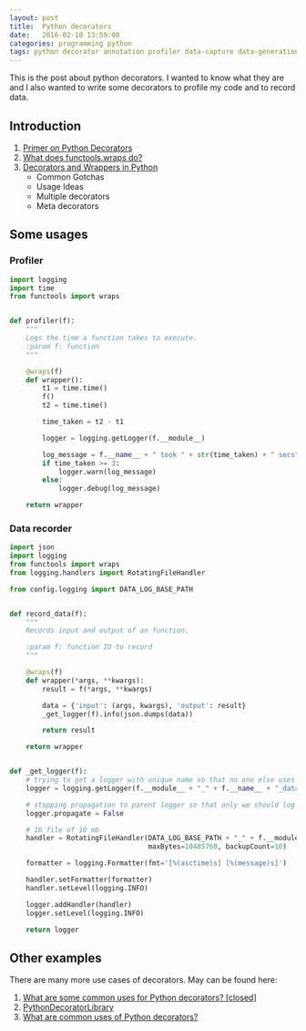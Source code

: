 ```yaml
---
layout: post
title:  Python decorators
date:   2016-02-10 13:59:00
categories: programming python
tags: python decorator annotation profiler data-capture data-generation
---
```


This is the post about python decorators. I wanted to know what they are and I also wanted to write some decorators to profile my code and to record data.

## Introduction

1. [Primer on Python Decorators](https://realpython.com/blog/python/primer-on-python-decorators/)
2. [What does functools.wraps do?](http://stackoverflow.com/questions/308999/what-does-functools-wraps-do)
3. [Decorators and Wrappers in Python](http://hangar.runway7.net/python/decorators-and-wrappers)
    - Common Gotchas
    - Usage Ideas
    - Multiple decorators
    - Meta decorators
    
## Some usages

### Profiler

```python
import logging
import time
from functools import wraps


def profiler(f):
    """
    Logs the time a function takes to execute.
    :param f: function
    """

    @wraps(f)
    def wrapper():
        t1 = time.time()
        f()
        t2 = time.time()

        time_taken = t2 - t1

        logger = logging.getLogger(f.__module__)

        log_message = f.__name__ + " took " + str(time_taken) + " secs"
        if time_taken >= 3:
            logger.warn(log_message)
        else:
            logger.debug(log_message)

    return wrapper

```

### Data recorder

```python
import json
import logging
from functools import wraps
from logging.handlers import RotatingFileHandler

from config.logging import DATA_LOG_BASE_PATH


def record_data(f):
    """
    Records input and output of an function.

    :param f: function IO to record
    """

    @wraps(f)
    def wrapper(*args, **kwargs):
        result = f(*args, **kwargs)

        data = {'input': (args, kwargs), 'output': result}
        _get_logger(f).info(json.dumps(data))

        return result

    return wrapper


def _get_logger(f):
    # trying to get a logger with unique name so that no one else uses this loggger in normal code
    logger = logging.getLogger(f.__module__ + "_" + f.__name__ + "_data")

    # stopping propagation to parent logger so that only we should log it
    logger.propagate = False

    # 10 file of 10 mb
    handler = RotatingFileHandler(DATA_LOG_BASE_PATH + "_" + f.__module__ + "_" + f.__name__ + "_data.log",
                                  maxBytes=10485760, backupCount=10)

    formatter = logging.Formatter(fmt='[%(asctime)s] [%(message)s]')

    handler.setFormatter(formatter)
    handler.setLevel(logging.INFO)

    logger.addHandler(handler)
    logger.setLevel(logging.INFO)

    return logger
```
## Other examples
 
There are many more use cases of decorators. May can be found here:

1. [What are some common uses for Python decorators? [closed]](http://stackoverflow.com/questions/489720/what-are-some-common-uses-for-python-decorators)
2. [PythonDecoratorLibrary](https://wiki.python.org/moin/PythonDecoratorLibrary)
3. [What are common uses of Python decorators?](https://www.quora.com/What-are-common-uses-of-Python-decorators)